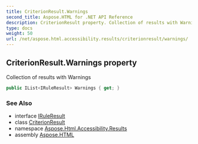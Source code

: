 ```yaml
---
title: CriterionResult.Warnings
second_title: Aspose.HTML for .NET API Reference
description: CriterionResult property. Collection of results with Warnings
type: docs
weight: 50
url: /net/aspose.html.accessibility.results/criterionresult/warnings/
---
```

## CriterionResult.Warnings property

Collection of results with Warnings

```csharp
public IList<IRuleResult> Warnings { get; }
```

### See Also

* interface [IRuleResult](../../../aspose.html.accessibility/iruleresult/)
* class [CriterionResult](../)
* namespace [Aspose.Html.Accessibility.Results](../../../aspose.html.accessibility.results/)
* assembly [Aspose.HTML](../../../)
